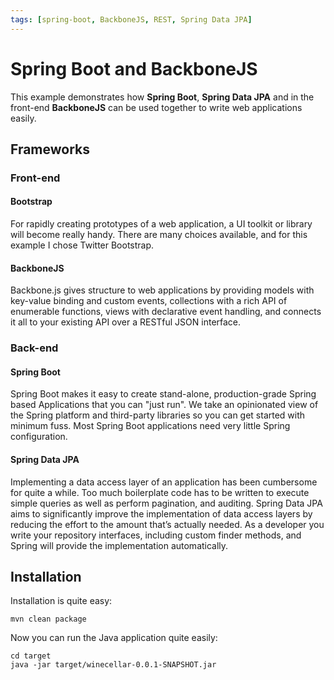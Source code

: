 ```yaml
---
tags: [spring-boot, BackboneJS, REST, Spring Data JPA]
---
```

# Spring Boot and BackboneJS
This example demonstrates how **Spring Boot**, **Spring Data JPA** and in the front-end **BackboneJS** can be used together to write web applications easily.

## Frameworks

### Front-end

#### Bootstrap
For rapidly creating prototypes of a web application, a UI toolkit or library will become really handy. There are many choices available, and for this example I chose Twitter Bootstrap.

#### BackboneJS
Backbone.js gives structure to web applications by providing models with key-value binding and custom events, collections with a rich API of enumerable functions, views with declarative event handling, and connects it all to your existing API over a RESTful JSON interface.

### Back-end

#### Spring Boot
Spring Boot makes it easy to create stand-alone, production-grade Spring based Applications that you can "just run". We take an opinionated view of the Spring platform and third-party libraries so you can get started with minimum fuss. Most Spring Boot applications need very little Spring configuration.

#### Spring Data JPA
Implementing a data access layer of an application has been cumbersome for quite a while. Too much boilerplate code has to be written to execute simple queries as well as perform pagination, and auditing. Spring Data JPA aims to significantly improve the implementation of data access layers by reducing the effort to the amount that’s actually needed. As a developer you write your repository interfaces, including custom finder methods, and Spring will provide the implementation automatically.

## Installation
Installation is quite easy:

```
mvn clean package
```

Now you can run the Java application quite easily:
```
cd target
java -jar target/winecellar-0.0.1-SNAPSHOT.jar
```

